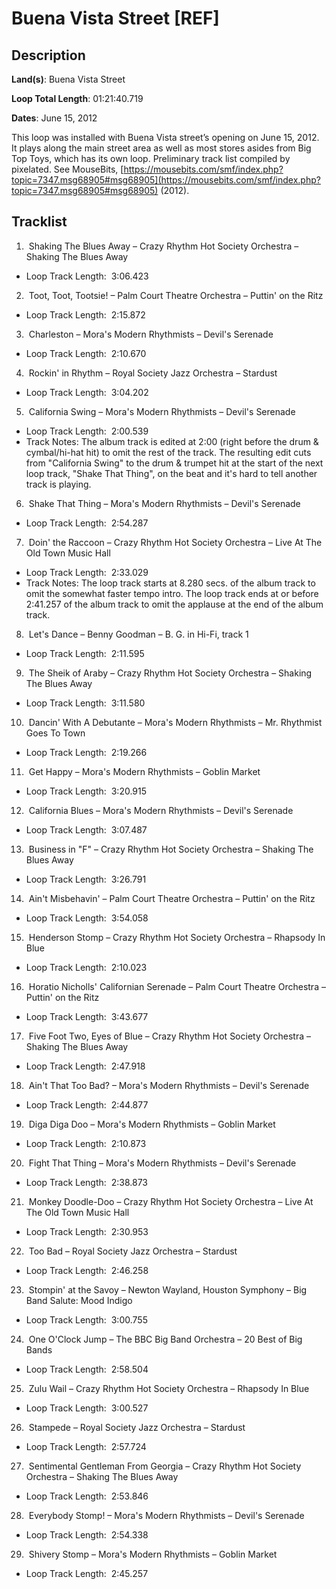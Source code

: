 # Buena Vista Street [REF]

## Description

**Land(s)**: Buena Vista Street

**Loop Total Length**: 01:21:40.719

**Dates**: June 15, 2012

This loop was installed with Buena Vista street’s opening on June 15, 2012. It plays along the main street area as well as most stores asides from Big Top Toys, which has its own loop. Preliminary track list compiled by pixelated. See MouseBits, [https://mousebits.com/smf/index.php?topic=7347.msg68905#msg68905](https://mousebits.com/smf/index.php?topic=7347.msg68905#msg68905) (2012).

## Tracklist

1.  Shaking The Blues Away – Crazy Rhythm Hot Society Orchestra – Shaking The Blues Away 
- Loop Track Length:  3:06.423

2.  Toot, Toot, Tootsie! – Palm Court Theatre Orchestra – Puttin' on the Ritz 
- Loop Track Length:  2:15.872

3.  Charleston – Mora's Modern Rhythmists – Devil's Serenade 
- Loop Track Length:  2:10.670

4.  Rockin' in Rhythm – Royal Society Jazz Orchestra – Stardust 
- Loop Track Length:  3:04.202

5.  California Swing – Mora's Modern Rhythmists – Devil's Serenade
- Loop Track Length:  2:00.539
- Track Notes: The album track is edited at 2:00 (right before the drum & cymbal/hi-hat hit) to omit the rest of the track. The resulting edit cuts from "California Swing" to the drum & trumpet hit at the start of the next loop track, "Shake That Thing", on the beat and it's hard to tell another track is playing.

6.  Shake That Thing – Mora's Modern Rhythmists – Devil's Serenade 
- Loop Track Length:  2:54.287

7.  Doin' the Raccoon – Crazy Rhythm Hot Society Orchestra – Live At The Old Town Music Hall
- Loop Track Length:  2:33.029
- Track Notes: The loop track starts at 8.280 secs. of the album track to omit the somewhat faster tempo intro. The loop track ends at or before 2:41.257 of the album track to omit the applause at the end of the album track.

8.  Let's Dance – Benny Goodman – B. G. in Hi-Fi, track 1 
- Loop Track Length:  2:11.595

9.  The Sheik of Araby – Crazy Rhythm Hot Society Orchestra – Shaking The Blues Away 
- Loop Track Length:  3:11.580

10.  Dancin' With A Debutante – Mora's Modern Rhythmists – Mr. Rhythmist Goes To Town 
- Loop Track Length:  2:19.266

11.  Get Happy – Mora's Modern Rhythmists – Goblin Market 
- Loop Track Length:  3:20.915

12.  California Blues – Mora's Modern Rhythmists – Devil's Serenade 
- Loop Track Length:  3:07.487

13.  Business in "F" – Crazy Rhythm Hot Society Orchestra – Shaking The Blues Away 
- Loop Track Length:  3:26.791

14.  Ain't Misbehavin' – Palm Court Theatre Orchestra – Puttin' on the Ritz 
- Loop Track Length:  3:54.058

15.  Henderson Stomp – Crazy Rhythm Hot Society Orchestra – Rhapsody In Blue 
- Loop Track Length:  2:10.023

16.  Horatio Nicholls' Californian Serenade – Palm Court Theatre Orchestra – Puttin' on the Ritz 
- Loop Track Length:  3:43.677

17.  Five Foot Two, Eyes of Blue – Crazy Rhythm Hot Society Orchestra – Shaking The Blues Away 
- Loop Track Length:  2:47.918

18.  Ain't That Too Bad? – Mora's Modern Rhythmists – Devil's Serenade 
- Loop Track Length:  2:44.877

19.  Diga Diga Doo – Mora's Modern Rhythmists – Goblin Market 
- Loop Track Length:  2:10.873

20.  Fight That Thing – Mora's Modern Rhythmists – Devil's Serenade 
- Loop Track Length:  2:38.873

21.  Monkey Doodle-Doo – Crazy Rhythm Hot Society Orchestra – Live At The Old Town Music Hall 
- Loop Track Length:  2:30.953

22.  Too Bad – Royal Society Jazz Orchestra – Stardust 
- Loop Track Length:  2:46.258

23.  Stompin' at the Savoy – Newton Wayland, Houston Symphony – Big Band Salute: Mood Indigo 
- Loop Track Length:  3:00.755

24.  One O'Clock Jump – The BBC Big Band Orchestra – 20 Best of Big Bands 
- Loop Track Length:  2:58.504

25.  Zulu Wail – Crazy Rhythm Hot Society Orchestra – Rhapsody In Blue 
- Loop Track Length:  3:00.527

26.  Stampede – Royal Society Jazz Orchestra – Stardust 
- Loop Track Length:  2:57.724

27.  Sentimental Gentleman From Georgia – Crazy Rhythm Hot Society Orchestra – Shaking The Blues Away 
- Loop Track Length:  2:53.846

28.  Everybody Stomp! – Mora's Modern Rhythmists – Devil's Serenade 
- Loop Track Length:  2:54.338

29.  Shivery Stomp – Mora's Modern Rhythmists – Goblin Market 
- Loop Track Length:  2:45.257
